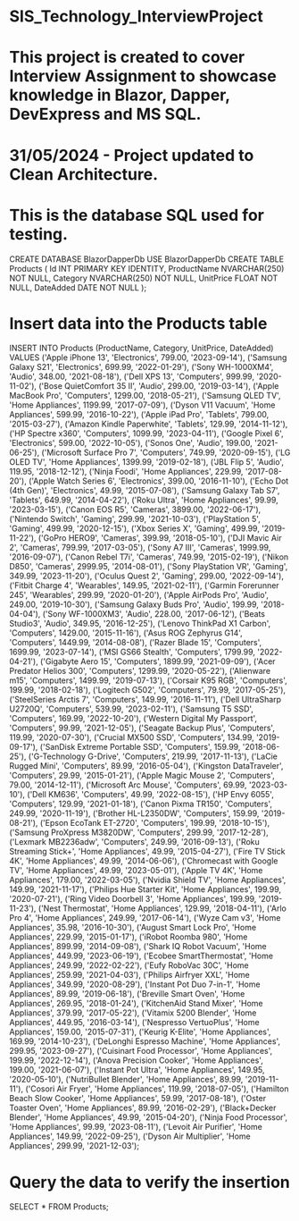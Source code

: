 # SIS_Technology_InterviewProject

# This project is created to cover Interview Assignment to showcase knowledge in Blazor, Dapper, DevExpress and MS SQL.

# 31/05/2024 - Project updated to Clean Architecture.


# This is the database SQL used for testing.
CREATE DATABASE BlazorDapperDb
USE BlazorDapperDb
CREATE TABLE Products (
    Id INT PRIMARY KEY IDENTITY,
    ProductName NVARCHAR(250) NOT NULL,
    Category NVARCHAR(250) NOT NULL,
    UnitPrice FLOAT NOT NULL,
    DateAdded DATE NOT NULL
);

# Insert data into the Products table
INSERT INTO Products (ProductName, Category, UnitPrice, DateAdded) VALUES
('Apple iPhone 13', 'Electronics', 799.00, '2023-09-14'),
('Samsung Galaxy S21', 'Electronics', 699.99, '2022-01-29'),
('Sony WH-1000XM4', 'Audio', 348.00, '2021-08-18'),
('Dell XPS 13', 'Computers', 999.99, '2020-11-02'),
('Bose QuietComfort 35 II', 'Audio', 299.00, '2019-03-14'),
('Apple MacBook Pro', 'Computers', 1299.00, '2018-05-21'),
('Samsung QLED TV', 'Home Appliances', 1199.99, '2017-07-09'),
('Dyson V11 Vacuum', 'Home Appliances', 599.99, '2016-10-22'),
('Apple iPad Pro', 'Tablets', 799.00, '2015-03-27'),
('Amazon Kindle Paperwhite', 'Tablets', 129.99, '2014-11-12'),
('HP Spectre x360', 'Computers', 1099.99, '2023-04-11'),
('Google Pixel 6', 'Electronics', 599.00, '2022-10-05'),
('Sonos One', 'Audio', 199.00, '2021-06-25'),
('Microsoft Surface Pro 7', 'Computers', 749.99, '2020-09-15'),
('LG OLED TV', 'Home Appliances', 1399.99, '2019-02-18'),
('JBL Flip 5', 'Audio', 119.95, '2018-12-12'),
('Ninja Foodi', 'Home Appliances', 229.99, '2017-08-20'),
('Apple Watch Series 6', 'Electronics', 399.00, '2016-11-10'),
('Echo Dot (4th Gen)', 'Electronics', 49.99, '2015-07-08'),
('Samsung Galaxy Tab S7', 'Tablets', 649.99, '2014-04-22'),
('Roku Ultra', 'Home Appliances', 99.99, '2023-03-15'),
('Canon EOS R5', 'Cameras', 3899.00, '2022-06-17'),
('Nintendo Switch', 'Gaming', 299.99, '2021-10-03'),
('PlayStation 5', 'Gaming', 499.99, '2020-12-15'),
('Xbox Series X', 'Gaming', 499.99, '2019-11-22'),
('GoPro HERO9', 'Cameras', 399.99, '2018-05-10'),
('DJI Mavic Air 2', 'Cameras', 799.99, '2017-03-05'),
('Sony A7 III', 'Cameras', 1999.99, '2016-09-07'),
('Canon Rebel T7i', 'Cameras', 749.99, '2015-02-19'),
('Nikon D850', 'Cameras', 2999.95, '2014-08-01'),
('Sony PlayStation VR', 'Gaming', 349.99, '2023-11-20'),
('Oculus Quest 2', 'Gaming', 299.00, '2022-09-14'),
('Fitbit Charge 4', 'Wearables', 149.95, '2021-02-11'),
('Garmin Forerunner 245', 'Wearables', 299.99, '2020-01-20'),
('Apple AirPods Pro', 'Audio', 249.00, '2019-10-30'),
('Samsung Galaxy Buds Pro', 'Audio', 199.99, '2018-04-04'),
('Sony WF-1000XM3', 'Audio', 228.00, '2017-06-12'),
('Beats Studio3', 'Audio', 349.95, '2016-12-25'),
('Lenovo ThinkPad X1 Carbon', 'Computers', 1429.00, '2015-11-16'),
('Asus ROG Zephyrus G14', 'Computers', 1449.99, '2014-08-08'),
('Razer Blade 15', 'Computers', 1699.99, '2023-07-14'),
('MSI GS66 Stealth', 'Computers', 1799.99, '2022-04-21'),
('Gigabyte Aero 15', 'Computers', 1899.99, '2021-09-09'),
('Acer Predator Helios 300', 'Computers', 1299.99, '2020-05-22'),
('Alienware m15', 'Computers', 1499.99, '2019-07-13'),
('Corsair K95 RGB', 'Computers', 199.99, '2018-02-18'),
('Logitech G502', 'Computers', 79.99, '2017-05-25'),
('SteelSeries Arctis 7', 'Computers', 149.99, '2016-11-11'),
('Dell UltraSharp U2720Q', 'Computers', 539.99, '2023-02-11'),
('Samsung T5 SSD', 'Computers', 169.99, '2022-10-20'),
('Western Digital My Passport', 'Computers', 99.99, '2021-12-05'),
('Seagate Backup Plus', 'Computers', 119.99, '2020-07-30'),
('Crucial MX500 SSD', 'Computers', 134.99, '2019-09-17'),
('SanDisk Extreme Portable SSD', 'Computers', 159.99, '2018-06-25'),
('G-Technology G-Drive', 'Computers', 219.99, '2017-11-13'),
('LaCie Rugged Mini', 'Computers', 89.99, '2016-05-04'),
('Kingston DataTraveler', 'Computers', 29.99, '2015-01-21'),
('Apple Magic Mouse 2', 'Computers', 79.00, '2014-12-11'),
('Microsoft Arc Mouse', 'Computers', 69.99, '2023-03-10'),
('Dell KM636', 'Computers', 49.99, '2022-08-15'),
('HP Envy 6055', 'Computers', 129.99, '2021-01-18'),
('Canon Pixma TR150', 'Computers', 249.99, '2020-11-19'),
('Brother HL-L2350DW', 'Computers', 159.99, '2019-08-21'),
('Epson EcoTank ET-2720', 'Computers', 199.99, '2018-10-15'),
('Samsung ProXpress M3820DW', 'Computers', 299.99, '2017-12-28'),
('Lexmark MB2236adw', 'Computers', 249.99, '2016-09-13'),
('Roku Streaming Stick+', 'Home Appliances', 49.99, '2015-04-27'),
('Fire TV Stick 4K', 'Home Appliances', 49.99, '2014-06-06'),
('Chromecast with Google TV', 'Home Appliances', 49.99, '2023-05-01'),
('Apple TV 4K', 'Home Appliances', 179.00, '2022-03-05'),
('Nvidia Shield TV', 'Home Appliances', 149.99, '2021-11-17'),
('Philips Hue Starter Kit', 'Home Appliances', 199.99, '2020-07-21'),
('Ring Video Doorbell 3', 'Home Appliances', 199.99, '2019-11-23'),
('Nest Thermostat', 'Home Appliances', 129.99, '2018-04-11'),
('Arlo Pro 4', 'Home Appliances', 249.99, '2017-06-14'),
('Wyze Cam v3', 'Home Appliances', 35.98, '2016-10-30'),
('August Smart Lock Pro', 'Home Appliances', 229.99, '2015-01-17'),
('iRobot Roomba 980', 'Home Appliances', 899.99, '2014-09-08'),
('Shark IQ Robot Vacuum', 'Home Appliances', 449.99, '2023-06-19'),
('Ecobee SmartThermostat', 'Home Appliances', 249.99, '2022-02-22'),
('Eufy RoboVac 30C', 'Home Appliances', 259.99, '2021-04-03'),
('Philips Airfryer XXL', 'Home Appliances', 349.99, '2020-08-29'),
('Instant Pot Duo 7-in-1', 'Home Appliances', 89.99, '2019-06-18'),
('Breville Smart Oven', 'Home Appliances', 269.95, '2018-01-24'),
('KitchenAid Stand Mixer', 'Home Appliances', 379.99, '2017-05-22'),
('Vitamix 5200 Blender', 'Home Appliances', 449.95, '2016-03-14'),
('Nespresso VertuoPlus', 'Home Appliances', 159.00, '2015-07-31'),
('Keurig K-Elite', 'Home Appliances', 169.99, '2014-10-23'),
('DeLonghi Espresso Machine', 'Home Appliances', 299.95, '2023-09-27'),
('Cuisinart Food Processor', 'Home Appliances', 199.99, '2022-12-14'),
('Anova Precision Cooker', 'Home Appliances', 199.00, '2021-06-07'),
('Instant Pot Ultra', 'Home Appliances', 149.95, '2020-05-10'),
('NutriBullet Blender', 'Home Appliances', 89.99, '2019-11-11'),
('Cosori Air Fryer', 'Home Appliances', 119.99, '2018-07-05'),
('Hamilton Beach Slow Cooker', 'Home Appliances', 59.99, '2017-08-18'),
('Oster Toaster Oven', 'Home Appliances', 89.99, '2016-02-29'),
('Black+Decker Blender', 'Home Appliances', 49.99, '2015-04-20'),
('Ninja Food Processor', 'Home Appliances', 99.99, '2023-08-11'),
('Levoit Air Purifier', 'Home Appliances', 149.99, '2022-09-25'),
('Dyson Air Multiplier', 'Home Appliances', 299.99, '2021-12-03');

# Query the data to verify the insertion
SELECT * FROM Products;